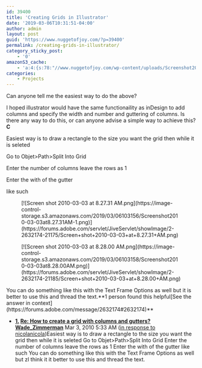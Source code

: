 ```yaml
---
id: 39400
title: 'Creating Grids in Illustrator'
date: '2019-03-06T10:31:51-04:00'
author: admin
layout: post
guid: 'https://www.nuggetofjoy.com/?p=39400'
permalink: /creating-grids-in-illustrator/
category_sticky_post:
    - '0'
amazonS3_cache:
    - 'a:4:{s:78:"//www.nuggetofjoy.com/wp-content/uploads/Screenshot2010-03-03at8.27.31AM-1.png";a:2:{s:2:"id";s:5:"39402";s:11:"source_type";s:13:"media-library";}s:95:"//image-control-storage.s3.amazonaws.com/2019/03/06103156/Screenshot2010-03-03at8.27.31AM-1.png";a:2:{s:2:"id";s:5:"39402";s:11:"source_type";s:13:"media-library";}s:76:"//www.nuggetofjoy.com/wp-content/uploads/Screenshot2010-03-03at8.28.00AM.png";a:2:{s:2:"id";s:5:"39403";s:11:"source_type";s:13:"media-library";}s:93:"//image-control-storage.s3.amazonaws.com/2019/03/06103158/Screenshot2010-03-03at8.28.00AM.png";a:2:{s:2:"id";s:5:"39403";s:11:"source_type";s:13:"media-library";}}'
categories:
    - Projects
---
```


Can anyone tell me the easiest way to do the above?

I hoped illustrator would have the same functionaility as inDesign to add columns and specify the width and number and guttering of columns. Is there any way to do this, or can anyone advise a simple way to achieve this?**C**

Easiest way is to draw a rectangle to the size you want the grid then while it is seleted

Go to Objet&gt;Path&gt;Split Into Grid

Enter the number of columns leave the rows as 1

Enter the with of the gutter

like such

<figure class="wp-block-image">[![Screen shot 2010-03-03 at 8.27.31 AM.png](https://image-control-storage.s3.amazonaws.com/2019/03/06103156/Screenshot2010-03-03at8.27.31AM-1.png)](https://forums.adobe.com/servlet/JiveServlet/showImage/2-2632174-21175/Screen+shot+2010-03-03+at+8.27.31+AM.png)</figure><figure class="wp-block-image">[![Screen shot 2010-03-03 at 8.28.00 AM.png](https://image-control-storage.s3.amazonaws.com/2019/03/06103158/Screenshot2010-03-03at8.28.00AM.png)](https://forums.adobe.com/servlet/JiveServlet/showImage/2-2632174-21185/Screen+shot+2010-03-03+at+8.28.00+AM.png)</figure>You can do something like this with the Text Frame Options as well but it is better to use this and thread the text.**1 person found this helpful[See the answer in context](https://forums.adobe.com/message/2632174#2632174)**

- **[1.](https://forums.adobe.com/message/2632174#2632174) [Re: How to create a grid with columns and gutters?](https://forums.adobe.com/message/2632174#2632174)**[](https://forums.adobe.com/people/Wade_Zimmerman)**[Wade\_Zimmerman](https://forums.adobe.com/people/Wade_Zimmerman)** Mar 3, 2010 5:33 AM ([in response to <g class="gr_ gr_7 gr-alert gr_spell gr_inline_cards gr_run_anim ContextualSpelling" data-gr-id="7" id="7">nicolanicola</g>](https://forums.adobe.com/message/2632074#2632074))Easiest way is to draw a rectangle to the size you want the grid then while it is <g class="gr_ gr_5 gr-alert gr_spell gr_inline_cards gr_run_anim ContextualSpelling ins-del multiReplace" data-gr-id="5" id="5">seleted</g> Go to Objet&gt;Path&gt;Split Into Grid Enter the number of columns leave the rows as 1 Enter the with of the gutter like such [](https://forums.adobe.com/servlet/JiveServlet/showImage/2-2632174-21175/Screen+shot+2010-03-03+at+8.27.31+AM.png) [](https://forums.adobe.com/servlet/JiveServlet/showImage/2-2632174-21185/Screen+shot+2010-03-03+at+8.28.00+AM.png) You can do something like this with the Text Frame Options as well but <g class="gr_ gr_6 gr-alert gr_spell gr_inline_cards gr_run_anim ContextualSpelling ins-del multiReplace" data-gr-id="6" id="6">zI</g> think it it better to use this and thread the text.